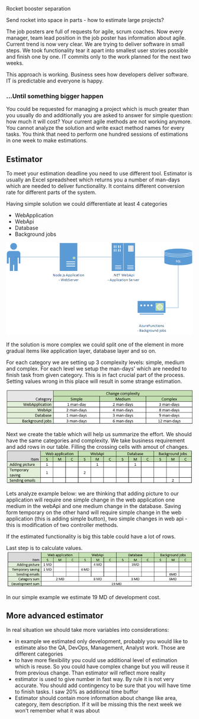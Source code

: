 Rocket booster separation

Send rocket into space in parts - how to estimate large projects?

The job posters are full of requests for agile, scrum coaches. Now every manager, team lead position in the job poster has information about agile. Current trend is now very clear. We are trying to deliver software in small steps. We took functionality tear it apart into smallest user stories possible and finish one by one. IT commits only to the work planned for the next two weeks. 

This approach is working. Business sees how developers deliver software. IT is predictable and everyone is happy. 

### ...Until something bigger happen

You could be requested for managing a project which is much greater than you usually do and additionally you are asked to answer for simple question: how much it will cost? 
Your current agile methods are not working anymore. You cannot analyze the solution and write exact method names for every tasks. You think that need to perform one hundred sessions of estimations in one week to make estimations.

## Estimator

To meet your estimation deadline you need to use different tool. Estimator is usually an Excel spreadsheet which returns you a number of man-days which are needed to deliver functionality. It contains different conversion rate for different parts of the system. 

Having simple solution we could differentiate at least 4 categories
- WebApplication
- WebApi
- Database
- Background jobs


![Simple solution](Images/Diagram.png)

If the solution is more complex we could split one of the element in more gradual items like application layer, database layer and so on.

For each category we are setting up 3 complexity levels: simple, medium and complex. For each level we setup the man-days' which are needed to finish task from given category. This is in fact crucial part of the process. Setting values wrong in this place will result in some strange estimation. 

![Simple solution](Images/ChangeComplexity.png)

Next we create the table which will help us summarize the effort. We should have the same categories and complexity. 
We take business requirement and add rows in our table. Filling the crossing cells with amout of changes.
![Simple solution](Images/ComplexityEstimation.png)


Lets analyze example below: we are thinking that adding picture to our application will require one simple change in the web application one medium in the webApi and one medium change in the database.
Saving form temporary on the other hand will require simple change in the web application (this is adding simple button), two simple changes in web api - this is modification of two controller methods.

If the estimated functionality is big this table could have a lot of rows.

Last step is to calculate values.
![Simple solution](Images/Cost.png)

In our simple example we estimate 19 MD of development cost.

## More advanced estimator

In real situation we should take more variables into considerations:
- in example we estimated only development, probably you would like to estimate also the QA, DevOps, Management, Analyst work. Those are different categories
- to have more flexibility you could use additional level of estimation which is reuse. So you could have complex change but you will reuse it from previous change. Than estimator will reflect more reality
- estimator is used to give number in fast way. By rule it is not very accurate. You should add contingency to be sure that you will have time to finish tasks. I saw 20% as additional time buffor
- Estimator should contain more information about change like area, category, item description. If it will be missing this the next week we won't remember what it was about
